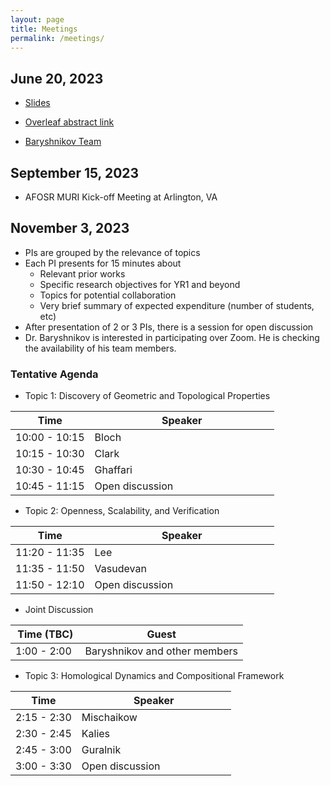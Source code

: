 ```yaml
---
layout: page
title: Meetings
permalink: /meetings/
---
```


## June 20, 2023

* [Slides](../files/MURI0623.pdf)

* [Overleaf abstract link](https://www.overleaf.com/2334758638grmdwgxtptqy)

* [Baryshnikov Team](../files/yuliy.pdf)

## September 15, 2023

* AFOSR MURI Kick-off Meeting at Arlington, VA


## November 3, 2023

* PIs are grouped by the relevance of topics
* Each PI presents for 15 minutes about
    * Relevant prior works
    * Specific research objectives for YR1 and beyond
    * Topics for potential collaboration
    * Very brief summary of expected expenditure (number of students, etc)
* After presentation of 2 or 3 PIs, there is a session for open discussion
* Dr. Baryshnikov is interested in participating over Zoom. He is checking the availability of his team members. 


### Tentative Agenda

<style>
    table th:first-of-type {
width: 30%;
    }
    table th:nth-of-type(2) {
width: 70%;
    }
</style>

* Topic 1: Discovery of Geometric and Topological Properties

| Time | Speaker |
| ---- | ------- |
| 10:00 - 10:15 | Bloch |
| 10:15 - 10:30 | Clark |
| 10:30 - 10:45 | Ghaffari |
| 10:45 - 11:15 | Open discussion |

* Topic 2: Openness, Scalability, and Verification

| Time | Speaker |
| ---- | ------- |
| 11:20 - 11:35 | Lee |
| 11:35 - 11:50 | Vasudevan |
| 11:50 - 12:10 | Open discussion |

* Joint Discussion

| Time (TBC) | Guest |
| ---- | ------- |
| 1:00 - 2:00 | Baryshnikov and other members |

* Topic 3: Homological Dynamics and Compositional Framework

| Time | Speaker |
| ---- | ------- |
| 2:15 - 2:30 | Mischaikow |
| 2:30 - 2:45 | Kalies |
| 2:45 - 3:00 | Guralnik |
| 3:00 - 3:30 | Open discussion |


